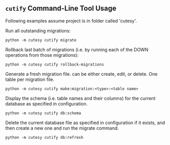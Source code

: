 ## `cutify` Command-Line Tool Usage 

Following examples assume project is in folder called 'cutesy'.

Run all outstanding migrations:

```
python -m cutesy cutify migrate
```

Rollback last batch of migrations (i.e. by running each of the DOWN operations from those migrations):

```
python -m cutesy cutify rollback-migrations 
```

Generate a fresh migration file. <type> can be either create, edit, or delete. One table per migration file.

```
python -m cutesy cutify make:migration:<type>:<table name>
```

Display the schema (i.e. table names and their columns) for the current database as specified in configuration.

```
python -m cutesy cutify db:schema
```

Delete the current database file as specified in configuration if it exists, and then create a new one and run the migrate command.

```
python -m cutesy cutify db:refresh
``` 